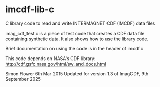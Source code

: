 # imcdf-lib-c
C library code to read and write INTERMAGNET CDF (IMCDF) data files

imag_cdf_test.c is a piece of test code that creates a CDF data file containing synthetic data. It also shows how to use the library code. 

Brief documentation on using the code is in the header of imcdf.c

This code depends on NASA's CDF library: http://cdf.gsfc.nasa.gov/html/sw_and_docs.html

Simon Flower
6th Mar 2015
Updated for version 1.3 of ImagCDF, 9th September 2025
